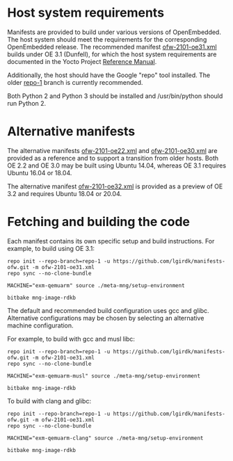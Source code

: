 # Host system requirements

Manifests are provided to build under various versions of OpenEmbedded. The host system should meet the requirements for the corresponding OpenEmbedded release. The recommended manifest [ofw-2101-oe31.xml](https://github.com/lgirdk/manifests-ofw/blob/master/ofw-2101-oe31.xml) builds under OE 3.1 (Dunfell), for which the host system requirements are documented in the Yocto Project [Reference Manual](https://www.yoctoproject.org/docs/3.1.2/ref-manual/ref-manual.html#ref-manual-system-requirements).

Additionally, the host should have the Google "repo" tool installed. The older [repo-1](https://source.android.com/setup/develop#old-repo-python2) branch is currently recommended.

Both Python 2 and Python 3 should be installed and /usr/bin/python should run Python 2.

# Alternative manifests

The alternative manifests [ofw-2101-oe22.xml](https://github.com/lgirdk/manifests-ofw/blob/master/ofw-2101-oe22.xml) and [ofw-2101-oe30.xml](https://github.com/lgirdk/manifests-ofw/blob/master/ofw-2101-oe30.xml) are provided as a reference and to support a transition from older hosts. Both OE 2.2 and OE 3.0 may be built using Ubuntu 14.04, whereas OE 3.1 requires Ubuntu 16.04 or 18.04.

The alternative manifest [ofw-2101-oe32.xml](https://github.com/lgirdk/manifests-ofw/blob/master/ofw-2101-oe32.xml) is provided as a preview of OE 3.2 and requires Ubuntu 18.04 or 20.04.

# Fetching and building the code

Each manifest contains its own specific setup and build instructions. For example, to build using OE 3.1:

```shell
repo init --repo-branch=repo-1 -u https://github.com/lgirdk/manifests-ofw.git -m ofw-2101-oe31.xml
repo sync --no-clone-bundle

MACHINE="exm-qemuarm" source ./meta-mng/setup-environment

bitbake mng-image-rdkb
```

The default and recommended build configuration uses gcc and glibc. Alternative configurations may be chosen by selecting an alternative machine configuration.

For example, to build with gcc and musl libc:

```shell
repo init --repo-branch=repo-1 -u https://github.com/lgirdk/manifests-ofw.git -m ofw-2101-oe31.xml
repo sync --no-clone-bundle

MACHINE="exm-qemuarm-musl" source ./meta-mng/setup-environment

bitbake mng-image-rdkb
```

To build with clang and glibc:

```shell
repo init --repo-branch=repo-1 -u https://github.com/lgirdk/manifests-ofw.git -m ofw-2101-oe31.xml
repo sync --no-clone-bundle

MACHINE="exm-qemuarm-clang" source ./meta-mng/setup-environment

bitbake mng-image-rdkb
```
